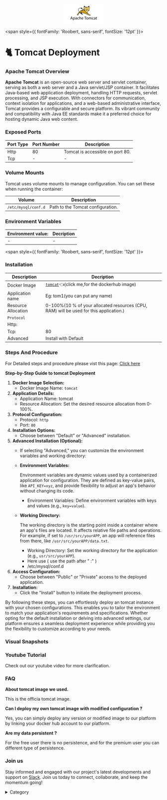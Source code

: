 <p align="center">
  <img src="/img/efefg.jpg" alt="Alt Text" width="25%"/>
</p> 

<span style={{ fontFamily: 'Roobert, sans-serif', fontSize: '12pt' }}>

# 🐈 Tomcat Deployment

### Apache Tomcat Overview

**Apache Tomcat** is an open-source web server and servlet container, serving as both a web server and a Java servlet/JSP container. It facilitates Java-based web application deployment, handling HTTP requests, servlet processing, and JSP execution. With connectors for communication, context isolation for applications, and a web-based administrative interface, Tomcat provides a configurable and secure platform. Its vibrant community and compatibility with Java EE standards make it a preferred choice for hosting dynamic Java web content.
### Exposed Ports

| Port Type | Port Number | Description                    |
| --------- | ----------- | ------------------------------ |
| Http      | 80          | Tomcat is accessible on port 80.|
| Tcp       | -           | -             |
### Volume Mounts

Tomcat uses volume mounts to manage configuration. You can set these when running the container:

| Volume                   | Description                          |
| ------------------------ | ------------------------------------ |
| `/etc/mysql/conf.d`      | Path to the Tomcat configuration.     |


### Environment Variables


|   **Environment value:**          | Decription                                                                                                               | 
| --------------------- | ------                                                                                                                   | 
|-       |  -                              |

</span>


<span style={{ fontFamily: 'Roobert, sans-serif', fontSize: '12pt' }}>

### Installation

|  Description          | Decription                                                                                                               | 
| --------------------- | ------                                                                                                                   | 
| Docker Image          |   [`tomcat`](https://hub.docker.com/\_/tomcat)👈(click me,for the dockerhub image)                                   |
| Application name      |  Eg: tom1(you can put any name)                                                                                        | 
| Resource Allocation   |  0-100%(10 % of your allocated resources (CPU, RAM) will be used for this application.)                                  | 
| `Protocol`            |                                                                                                                          | 
|  Http:                |                                                                                                                          |
|  Tcp:                 |    80                                                                                                                    | 
|    Advanced           |    Install with Default                                                                                                  |



### Steps And Procedure

For Detailed steps and procedure please vist this page: [Click here](https://techscaleinfinite.github.io/introduction/cloud-float/Steps%20and%20procedure)



**Step-by-Step Guide to tomcat Deployment**

1. **Docker Image Selection:**
   * Docker Image Name: `tomcat`
2. **Application Details:**
   * Application Name: tomcat
   * Resource Allocation: Set the desired resource allocation from 0-100%.
3. **Protocol Configuration:**
   * Protocol: `http`
   * Port: `80`
4. **Installation Options:**
   * Choose between "Default" or "Advanced" installation.
5. **Advanced Installation (Optional):**
   * If selecting "Advanced," you can customize the environment variables and working directory:
   *   **Environment Variables:**

       Environment variables are dynamic values used by a containerized application for configuration. They are defined as key-value pairs, like `API_KEY=xyz`, and provide flexibility to adjust an app's behavior without changing its code.

       * Environment Variables: Define environment variables with keys and values (e.g., `key=value`).
   *   **Working Directory:**

       The working directory is the starting point inside a container where an app's files are located. It affects relative file paths and operations. For example, if set to `/usr/src/yourAPP`, an app will reference files from there, like `/usr/src/yourAPP/data.txt`.

       * Working Directory: Set the working directory for the application (e.g., `usr/src/yourAPP`).
       * Here use ( use the path after   " :"  )
       * /etc/mysql/conf.d
6. **Access Configuration:**
   * Choose between "Public" or "Private" access to the deployed application.
7. **Installation:**
   * Click the "Install" button to initiate the deployment process.

By following these steps, you can effortlessly deploy an tomcat instance with your chosen configurations. This enables you to tailor the environment to match your application's requirements and specifications. Whether opting for the default installation or delving into advanced settings, our platform ensures a seamless deployment experience while providing you the flexibility to customize according to your needs.



### Visual Snapshots




### Youtube Tutorial&#x20;

Check out our youtube video for more clarification.



### FAQ

**About tomcat image we used.**

This is the officia tomcat image.

**Can I deploy my own tomcat image with modified configuration ?**

Yes, you can simply deploy any version or modified image to our platform by linking your docker hub account to our platform.

**Are my data persistent ?**

For the free user there is no persistence, and for the premium user you can different type of persistence.

### Join us

Stay informed and engaged with our project's latest developments and support on [Slack](https://app.slack.com/client/T04QS32JX6E/C04QKEWE146). Join us today to connect, collaborate, and keep the momentum going!&#x20;

<details>

<summary>Category</summary>

Kubernetes, cloud computing, DevOps, cloud services, hosting platform, container orchestration, cloud infrastructure, cloud deployment, cloud management, cloud technology, cloud solutions, database, tomcat

</details>

</span>

